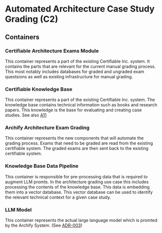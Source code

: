 # Automated Architecture Case Study Grading (C2)

## Containers

### Certifiable Architecture Exams Module

This container represents a part of the existing Certifiable Inc. system. 
It contains the parts that are relevant for the current manual grading process. 
This most notably includes databases for graded and ungraded exam questsions 
as well as existing infrastructure for manual grading. 

### Certifiable Knowledge Base

This container represents a part of the existing Certifiable Inc. system. 
The knowledge base contains technical information such as books and research papers. 
This knowledge is the base for evaluating and creating case studies. 
See also [A11](/assets/adr/ADR-011-data-aggregation-for-rag.md)

### Archify Architecture Exam Grading

This container represents the new components that will automate the grading process. 
Exams that need to be graded are read from the existing certifiable system. 
The graded exams are then sent back to the existing certifiable system. 

### Knowledge Base Data Pipeline

This container is responsible for pre-processing data that is required to augment LLM promts. 
In the architecture grading use case this includes processing the contents of the knowledge base. 
This data is embedding them into a vector database.
This vector database can be used to identify the relevant technical context for a given case study. 

### LLM Model

This container represents the actual large language model which is promted by the Archify System. (See [ADR-003](/assets/adr/ADR-003-model.md))